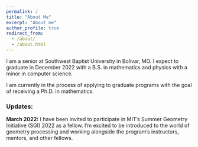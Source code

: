```yaml
---
permalink: /
title: "About Me"
excerpt: "About me"
author_profile: true
redirect_from: 
  - /about/
  - /about.html
---
```

I am a senior at Southwest Baptist University in Bolivar, MO. I expect to graduate in December 2022 with a B.S. in mathematics and physics with a minor in computer science. 

I am currently in the process of applying to graduate programs with the goal of receiving a Ph.D. in mathematics. 

### Updates:

**March 2022:** I have been invited to participate in MIT’s Summer Geometry Initiative (SGI) 2022 as a fellow. I’m excited to be introduced to the world of geometry processing and working alongside the program’s instructors, mentors, and other fellows.
